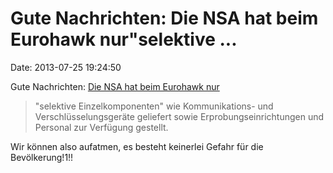 Gute Nachrichten: Die NSA hat beim Eurohawk nur\"selektive \...
===============================================================

Date: 2013-07-25 19:24:50

Gute Nachrichten: [Die NSA hat beim Eurohawk
nur](http://www.tagesschau.de/inland/nsa166.html)

> \"selektive Einzelkomponenten\" wie Kommunikations- und
> Verschlüsselungsgeräte geliefert sowie Erprobungseinrichtungen und
> Personal zur Verfügung gestellt.

Wir können also aufatmen, es besteht keinerlei Gefahr für die
Bevölkerung!1!!
